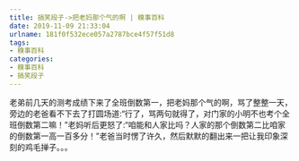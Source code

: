 ```yaml
---
title: 搞笑段子->把老妈那个气的啊 | 糗事百科
date: 2019-11-09 21:33:04
urlname: 181f0f532ece057a2787bce4f57f51d8
tags: 
- 糗事百科
categories:
- 糗事百科
- 搞笑段子
---
```

老弟前几天的测考成绩下来了全班倒数第一，把老妈那个气的啊，骂了整整一天，旁边的老爸看不下去了打圆场道:“行了，骂两句就得了，对门家的小明不也考个全班倒数第二嘛！”老妈听后更怒了:“咱能和人家比吗？人家的那个倒数第二比咱家的倒数第一高一百多分！”老爸当时愣了许久，然后默默的翻出来一把让我印象深刻的鸡毛掸子。。。


